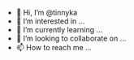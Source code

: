 - 👋 Hi, I’m @tinnyka
- 👀 I’m interested in ...
- 🌱 I’m currently learning ...
- 💞️ I’m looking to collaborate on ...
- 📫 How to reach me ...

<!---
tinnyka/tinnyka is a ✨ special ✨ repository because its `README.md` (this file) appears on your GitHub profile.
You can click the Preview link to take a look at your changes.
--->
